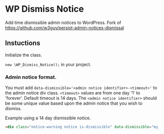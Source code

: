 # WP Dismiss Notice

Add time dismissible admin notices to WordPress.
Fork of https://github.com/w3guy/persist-admin-notices-dismissal

## Instuctions

Initialize the class.

`new \WP_Dismiss_Notice();` in your project.

### Admin notice format.

You must add `data-dismissible='<admin notice identifier>-<timeout>'` to the admin notice div class. `<timeout>` values are from one day '1' to 'forever'. Default timeout is 14 days. The `<admin notice identifier>` should be some unique value based upon the admin notice that you wish to dismiss.

Example using a 14 day dismissible notice.

```html
<div class="notice-warning notice is-dismissible" data-dismissible="my_admin_notice_<hash>-14">...</div>
```

